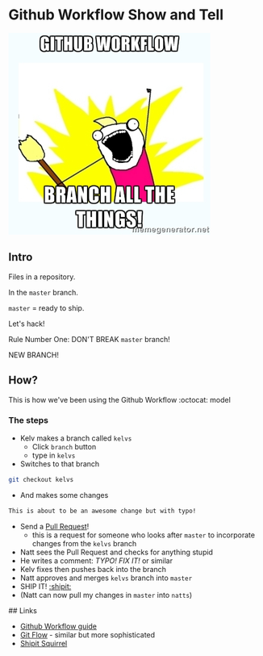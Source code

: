 Github Workflow Show and Tell
=============================

![Branch all the things](/images/branch-allthethings.jpg)

## Intro

Files in a repository.

In the `master` branch.

`master` = ready to ship.

Let's hack!

Rule Number One: DON'T BREAK `master` branch!

NEW BRANCH!

## How?
This is how we've been using the Github Workflow :octocat: model

### The steps
* Kelv makes a branch called `kelvs`
  * Click `branch` button
  * type in `kelvs`
* Switches to that branch
```bash
git checkout kelvs
```
* And makes some changes
```markdown
This is about to be an awesome change but with typo!
```
* Send a [Pull Request](https://help.github.com/articles/creating-a-pull-request)!
  * this is a request for someone who looks after `master` to incorporate  changes from the `kelvs` branch
* Natt sees the Pull Request and checks for anything stupid
* He writes a comment: *TYPO! FIX IT!* or similar
* Kelv fixes then pushes back into the branch
* Natt approves and merges `kelvs` branch into `master`
* SHIP IT! [:shipit:](http://qr.ae/ogWaA)
* (Natt can now pull my changes in `master` into `natts`)

## Links
* [Github Workflow guide](https://guides.github.com/introduction/flow/index.html)
* [Git Flow](http://nvie.com/posts/a-successful-git-branching-model/) - similar but more sophisticated
* [Shipit Squirrel](https://www.quora.com/GitHub/What-is-the-significance-of-the-Ship-It-squirrel)




